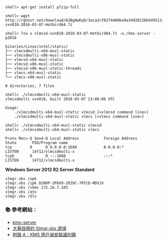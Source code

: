 
```console
shell> apt-get install p7zip-full

shell> wget http://rghost.net/download/62BgHwKq9/3aca2cf0274480ba9a34928220b549511fb4c515/3aca2cf0274480ba9a34928220b549511fb4c515/vlmcsd-svn818-2016-03-07-Hotbird64.7z

shell> 7za x vlmcsd-svn818-2016-03-07-Hotbird64.7z -o./kms-server -p2016 
```

```
binaries/Linux/intel/static/
├── vlmcsdmulti-x64-musl-static
├── vlmcsdmulti-x86-musl-static
├── vlmcsd-x64-musl-static
├── vlmcsd-x86-musl-static
├── vlmcsd-x86-musl-static-threads
├── vlmcs-x64-musl-static
└── vlmcs-x86-musl-static

0 directories, 7 files
```

```console
shell> ./vlmcsdmulti-x64-musl-static
vlmcsdmulti svn818, built 2016-03-07 23:06:06 UTC

Usage:
	./vlmcsdmulti-x64-musl-static vlmcsd [<vlmcsd command line>]
	./vlmcsdmulti-x64-musl-static vlmcs [<vlmcs command line>]

shell> ./vlmcsdmulti-x64-musl-static vlmcsd
shell> ./vlmcsdmulti-x64-musl-static vlmcs
```

```
Proto Recv-Q Send-Q Local Address           Foreign Address         State       PID/Program name
tcp        0      0 0.0.0.0:1688            0.0.0.0:*               LISTEN      14712/vlmcsdmulti-x
tcp6       0      0 :::1688                 :::*                    LISTEN      14712/vlmcsdmulti-x
```


**Windows Server 2012 R2 Server Standard**
```
slmgr.vbs /upk
slmgr.vbs /ipk D2N9P-3P6X9-2R39C-7RTCD-MDVJX
slmgr.vbs /skms 172.16.7.103
slmgr.vbs /ato
slmgr.vbs /dlv
```

<!--
Windows 10 Professional
W269N-WFGWX-YVC9B-4J6C9-T83GX

Windows 7 專業版
FJ82H-XT6CR-J8D7P-XQJJ2-GPDD4
-->


### :books: 參考網站：

- [kms-server](http://forums.mydigitallife.info/threads/50234-Emulated-KMS-Servers-on-non-Windows-platforms)
- [大量啟用的 Slmgr.vbs 選項](https://technet.microsoft.com/zh-tw/library/dn502540.aspx)
- [附錄 A：KMS 用戶端安裝識別碼](https://technet.microsoft.com/zh-tw/library/jj612867.aspx)



